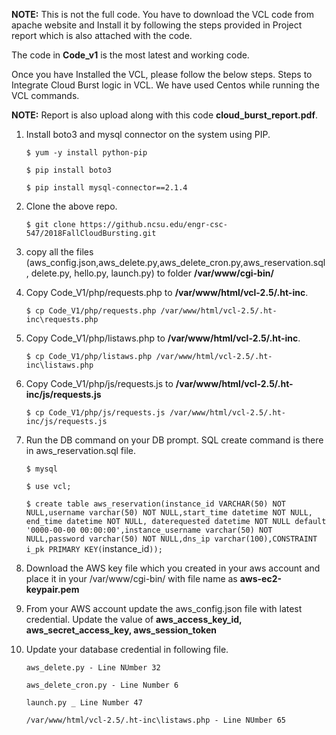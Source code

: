 __NOTE:__ This is not the full code. You have to download the VCL code from apache website and Install it by following the steps provided in Project report which is also attached with the code.

The code in __Code_v1__ is the most latest and working code.

Once you have Installed the VCL, please follow the below steps.
Steps to Integrate Cloud Burst logic in VCL. We have used Centos while running the VCL commands.

__NOTE:__ Report is also upload along with this code __cloud_burst_report.pdf__.

1. Install boto3 and mysql connector on the system using PIP.
    
    `$ yum -y install python-pip`
    
    `$ pip install boto3`

    `$ pip install mysql-connector==2.1.4`


2. Clone the above repo.
    
    `$ git clone https://github.ncsu.edu/engr-csc-547/2018FallCloudBursting.git`

3. copy all the files (aws_config.json,aws_delete.py,aws_delete_cron.py,aws_reservation.sql, delete.py, hello.py, launch.py) to folder __/var/www/cgi-bin/__

4. Copy Code_V1/php/requests.php to __/var/www/html/vcl-2.5/.ht-inc__.
    
    `$ cp Code_V1/php/requests.php /var/www/html/vcl-2.5/.ht-inc\requests.php`
5. Copy Code_V1/php/listaws.php to __/var/www/html/vcl-2.5/.ht-inc__.
    
    `$ cp Code_V1/php/listaws.php /var/www/html/vcl-2.5/.ht-inc\listaws.php`
6. Copy Code_V1/php/js/requests.js to __/var/www/html/vcl-2.5/.ht-inc/js/requests.js__

    `$ cp Code_V1/php/js/requests.js /var/www/html/vcl-2.5/.ht-inc/js/requests.js`

7. Run the DB command on your DB prompt. SQL create command is there in  aws_reservation.sql file.

    `$ mysql`
    
    `$ use vcl;`
    
    `$ create table aws_reservation(instance_id VARCHAR(50) NOT NULL,username varchar(50) NOT NULL,start_time datetime NOT NULL, end_time datetime NOT NULL, daterequested datetime NOT NULL default '0000-00-00 00:00:00',instance_username varchar(50) NOT NULL,password varchar(50) NOT NULL,dns_ip varchar(100),CONSTRAINT i_pk PRIMARY KEY(`instance_id`));`

8. Download the AWS key file which you created in your aws account and place it in your /var/www/cgi-bin/ with file name as __aws-ec2-keypair.pem__

9. From your AWS account update the aws_config.json file with latest credential. Update the value of **aws_access_key_id, aws_secret_access_key, aws_session_token**

10. Update your database credential in following file.
    
        aws_delete.py - Line NUmber 32

        aws_delete_cron.py - Line Number 6

        launch.py _ Line Number 47

        /var/www/html/vcl-2.5/.ht-inc\listaws.php - Line NUmber 65

